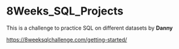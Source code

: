 # 8Weeks_SQL_Projects

This is a challenge to practice SQL on different datasets by **Danny**

https://8weeksqlchallenge.com/getting-started/
